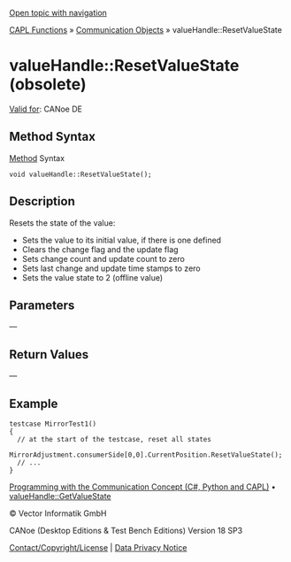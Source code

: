[Open topic with navigation](../../../../../CANoeDEFamily.htm#Topics/CAPLFunctions/CommunicationObjects/Methods/CAPLfunctionValueResetValueState.md)

[CAPL Functions](../../CAPLfunctions.md) » [Communication Objects](../CAPLfunctionsCOOverview.md) » valueHandle::ResetValueState

# valueHandle::ResetValueState (obsolete)

[Valid for](../../../Shared/FeatureAvailability.md): CANoe DE

## Method Syntax

[Method](../../../Shared/CAPL/General/ClassesAndObjects.md) Syntax

```
void valueHandle::ResetValueState();
```

## Description

Resets the state of the value:

- Sets the value to its initial value, if there is one defined
- Clears the change flag and the update flag
- Sets change count and update count to zero
- Sets last change and update time stamps to zero
- Sets the value state to 2 (offline value)

## Parameters

—

## Return Values

—

## Example

```plaintext
testcase MirrorTest1()
{
  // at the start of the testcase, reset all states
  MirrorAdjustment.consumerSide[0,0].CurrentPosition.ResetValueState();
  // ...
}
```

[Programming with the Communication Concept (C#, Python and CAPL)](../../../CANoeCANalyzer/CommunicationConcept/Programming/CCP.md) • [valueHandle::GetValueState](CAPLfunctionValueGetValueState.md)

© Vector Informatik GmbH

CANoe (Desktop Editions & Test Bench Editions) Version 18 SP3

[Contact/Copyright/License](../../../Shared/ContactCopyrightLicense.md) | [Data Privacy Notice](https://www.vector.com/int/en/company/get-info/privacy-policy/)